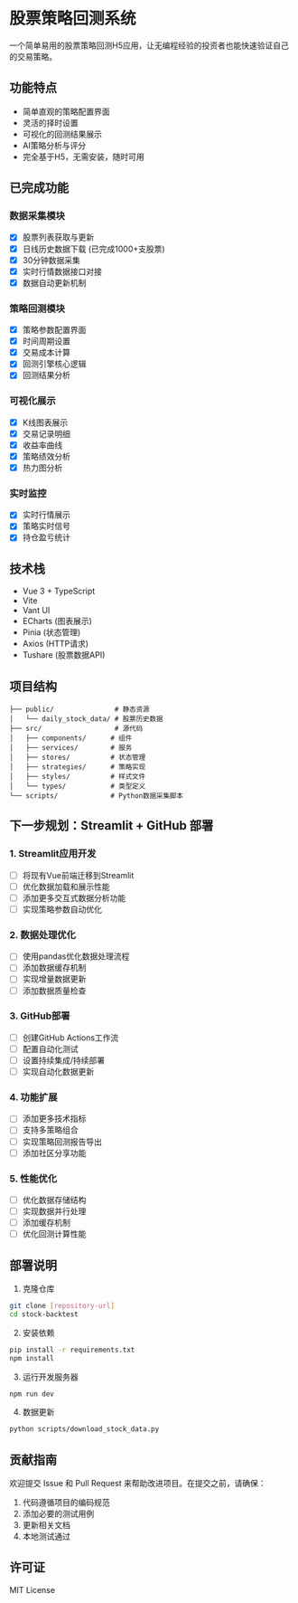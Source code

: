 # 股票策略回测系统

一个简单易用的股票策略回测H5应用，让无编程经验的投资者也能快速验证自己的交易策略。

## 功能特点

- 简单直观的策略配置界面
- 灵活的择时设置
- 可视化的回测结果展示
- AI策略分析与评分
- 完全基于H5，无需安装，随时可用

## 已完成功能

### 数据采集模块
- [x] 股票列表获取与更新
- [x] 日线历史数据下载 (已完成1000+支股票)
- [x] 30分钟数据采集
- [x] 实时行情数据接口对接
- [x] 数据自动更新机制

### 策略回测模块
- [x] 策略参数配置界面
- [x] 时间周期设置
- [x] 交易成本计算
- [x] 回测引擎核心逻辑
- [x] 回测结果分析

### 可视化展示
- [x] K线图表展示
- [x] 交易记录明细
- [x] 收益率曲线
- [x] 策略绩效分析
- [x] 热力图分析

### 实时监控
- [x] 实时行情展示
- [x] 策略实时信号
- [x] 持仓盈亏统计

## 技术栈

- Vue 3 + TypeScript
- Vite
- Vant UI
- ECharts (图表展示)
- Pinia (状态管理)
- Axios (HTTP请求)
- Tushare (股票数据API)

## 项目结构

```
├── public/               # 静态资源
│   └── daily_stock_data/ # 股票历史数据
├── src/                  # 源代码
│   ├── components/      # 组件
│   ├── services/        # 服务
│   ├── stores/          # 状态管理
│   ├── strategies/      # 策略实现
│   ├── styles/          # 样式文件
│   └── types/           # 类型定义
└── scripts/             # Python数据采集脚本
```

## 下一步规划：Streamlit + GitHub 部署

### 1. Streamlit应用开发
- [ ] 将现有Vue前端迁移到Streamlit
- [ ] 优化数据加载和展示性能
- [ ] 添加更多交互式数据分析功能
- [ ] 实现策略参数自动优化

### 2. 数据处理优化
- [ ] 使用pandas优化数据处理流程
- [ ] 添加数据缓存机制
- [ ] 实现增量数据更新
- [ ] 添加数据质量检查

### 3. GitHub部署
- [ ] 创建GitHub Actions工作流
- [ ] 配置自动化测试
- [ ] 设置持续集成/持续部署
- [ ] 实现自动化数据更新

### 4. 功能扩展
- [ ] 添加更多技术指标
- [ ] 支持多策略组合
- [ ] 实现策略回测报告导出
- [ ] 添加社区分享功能

### 5. 性能优化
- [ ] 优化数据存储结构
- [ ] 实现数据并行处理
- [ ] 添加缓存机制
- [ ] 优化回测计算性能

## 部署说明

1. 克隆仓库
```bash
git clone [repository-url]
cd stock-backtest
```

2. 安装依赖
```bash
pip install -r requirements.txt
npm install
```

3. 运行开发服务器
```bash
npm run dev
```

4. 数据更新
```bash
python scripts/download_stock_data.py
```

## 贡献指南

欢迎提交 Issue 和 Pull Request 来帮助改进项目。在提交之前，请确保：

1. 代码遵循项目的编码规范
2. 添加必要的测试用例
3. 更新相关文档
4. 本地测试通过

## 许可证

MIT License 